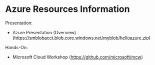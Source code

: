 # Azure Resources Information

Presentation:
* Azure Presentation (Overview)(https://smblobacct.blob.core.windows.net/myblob/helloazure.zip)

Hands-On:
* Microsoft Cloud Workshop (https://github.com/microsoft/mcw)

